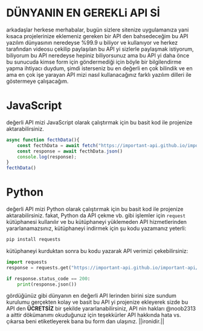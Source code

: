 # DÜNYANIN EN GEREKLi API Sİ
arkadaşlar herkese merhabalar, bugün sizlere sitenize uygulamanıza yani kısaca projelerinize eklemeniz gereken bir API den bahsedeceğim bu API yazılım dünyasının neredeyse %99.9 u biliyor ve kullanıyor ve herkez tarafından videosu çekilip paylaşılan bu API yi sizlerle paylaşmak istiyorum, biliyorum bu API neredeyse hepiniz biliyorsunuz ama bu API yi daha önce bu sunucuda kimse form için göndermediği için böyle bir bilgilendirme yapma ihtiyacı duydum, şimdi isterseniz bu en değerli en çok bilindik ve en ama en çok işe yarayan API mizi nasıl kullanacağınız farklı yazılım dilleri ile göstermeye çalışacağım.

# JavaScript
değerli API mizi JavaScript olarak çalıştırmak için bu basit kod ile projenize aktarabilirsiniz.
```js
async function fecthData(){
    const fecthData = await fetch("https://important-api.github.io/important-api/index.json")
    const response = await fecthData.json()
    console.log(response);
}
fecthData()
``` 

# Python

değerli API mizi Python olarak çalıştırmak için bu basit kod ile projenize aktarabilirsiniz.
fakat, Python da API çekme vb. gibi işlemler için `request` kütüphanesi kullanılır ve bu kütüphaneyi yüklemeden API hizmetlerinden yararlanamazsınız, kütüphaneyi indirmek için şu kodu yazamanız yeterli:

```bash
pip install requests
```
kütüphaneyi kurduktan sonra bu kodu yazarak API verimizi çekebilirsiniz:
```py
import requests
response = requests.get("https://important-api.github.io/important-api/index.json")

if response.status_code == 200:
    print(response.json())
``` 

gördüğünüz gibi dünyanın en değerli API lerinden birini size sundum kurulumu gerçekten kolay ve basit bu API yi projenize ekleyerek sizde bu API den **ÜCRETSİZ** bir şekilde yararlanabilirsiniz, API nin hakları @noob2313 a aittir dökümanımı okuduğunuz için teşekkürler API hakkında hata vs. çıkarsa beni etiketleyerek bana bu form dan ulaşınız.
||ironidir.||
